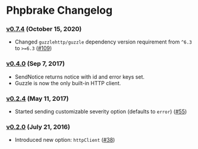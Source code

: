 Phpbrake Changelog
==================

### [v0.7.4][v0.7.4] (October 15, 2020)

* Changed `guzzlehttp/guzzle` dependency version requirement from `^6.3` to
  `>=6.3` ([#109](https://github.com/airbrake/phpbrake/pull/109))

### [v0.4.0][v0.4.0] (Sep 7, 2017)

* SendNotice returns notice with id and error keys set.
* Guzzle is now the only built-in HTTP client.

### [v0.2.4][v0.2.4] (May 11, 2017)

* Started sending customizable severity option (defaults to `error`)
  ([#55](https://github.com/airbrake/phpbrake/pull/55))

### [v0.2.0][v0.2.0] (July 21, 2016)

* Introduced new option: `httpClient`
  ([#38](https://github.com/airbrake/phpbrake/pull/38))

[v0.2.0]: https://github.com/airbrake/phpbrake/releases/tag/v0.2.0
[v0.2.4]: https://github.com/airbrake/phpbrake/releases/tag/v0.2.4
[v0.4.0]: https://github.com/airbrake/phpbrake/releases/tag/v0.4.0
[v0.7.4]: https://github.com/airbrake/phpbrake/releases/tag/v0.7.4
